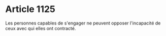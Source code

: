 # Article 1125

Les personnes capables de s'engager ne peuvent opposer l'incapacité de ceux avec qui elles ont contracté.